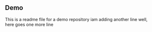 ## Demo
This is a readme file for a demo repository
 iam adding another line
 well, here goes one more line
